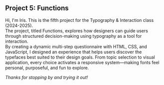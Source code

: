 ## Project 5: Functions
Hi, I'm Iris. This is the fifth project for the Typography & Interaction class (2024-2025). <br>
The project, titled Functions, explores how designers can guide users through structured decision-making using typography as a tool for interaction.
<br>
By creating a dynamic multi-step questionnaire with HTML, CSS, and JavaScript, I designed an experience that helps users discover the typefaces best suited to their design goals. From topic selection to visual application, every choice activates a responsive system—making fonts feel personal, purposeful, and fun to explore.

*Thanks for stopping by and trying it out!*